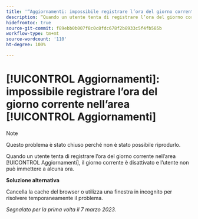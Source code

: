 ```yaml
---
title: '“Aggiornamenti: impossibile registrare l’ora del giorno corrente nell’area Aggiornamenti”'
description: “Quando un utente tenta di registrare l’ora del giorno corrente nell’area Aggiornamenti, il giorno corrente è disattivato e l’utente non può immettere alcuna ora.”
hidefromtoc: true
source-git-commit: f89ebb0b007f8c0c8fdc678f2b8933c5f4fb585b
workflow-type: tm+mt
source-wordcount: '110'
ht-degree: 100%

---
```



# [!UICONTROL Aggiornamenti]: impossibile registrare l’ora del giorno corrente nell’area [!UICONTROL Aggiornamenti]

>[!NOTE]
>
>Questo problema è stato chiuso perché non è stato possibile riprodurlo.

Quando un utente tenta di registrare l’ora del giorno corrente nell’area [!UICONTROL Aggiornamenti], il giorno corrente è disattivato e l’utente non può immettere a alcuna ora.

**Soluzione alternativa**

Cancella la cache del browser o utilizza una finestra in incognito per risolvere temporaneamente il problema.

_Segnalato per la prima volta il 7 marzo 2023._

